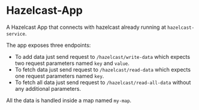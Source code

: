 # Hazelcast-App

A Hazelcast App that connects with hazelcast already running at `hazelcast-service`.

The app exposes three endpoints:

- To add data just send request to `/hazelcast/write-data` which expects two request parameters named `key` and `value`.
- To fetch data just send request to `/hazelcast/read-data` which expects one request parameters named `key`.
- To fetch all data just send request to `/hazelcast/read-all-data` without any additional parameters.

All the data is handled inside a map named `my-map`.
